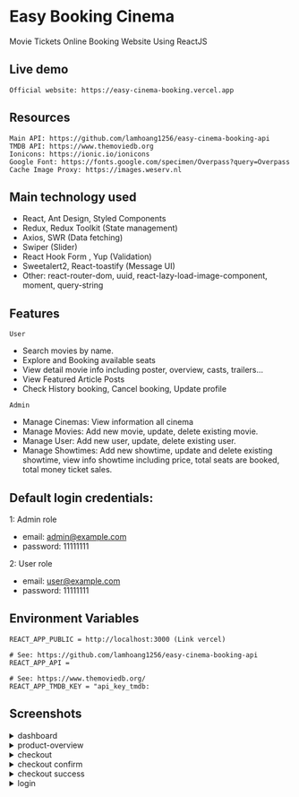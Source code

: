 
# Easy Booking Cinema
Movie Tickets Online Booking Website Using ReactJS

## Live demo
```
Official website: https://easy-cinema-booking.vercel.app
```
## Resources
```
Main API: https://github.com/lamhoang1256/easy-cinema-booking-api
TMDB API: https://www.themoviedb.org
Ionicons: https://ionic.io/ionicons
Google Font: https://fonts.google.com/specimen/Overpass?query=Overpass
Cache Image Proxy: https://images.weserv.nl
```
## Main technology used

- React, Ant Design, Styled Components
- Redux, Redux Toolkit (State management)
- Axios, SWR (Data fetching)
- Swiper (Slider)
- React Hook Form , Yup (Validation)
- Sweetalert2, React-toastify (Message UI)
- Other: react-router-dom, uuid, react-lazy-load-image-component, moment, query-string
## Features
``` User ```
- Search movies by name.
- Explore and Booking available seats
- View detail movie info including poster, overview, casts, trailers...
- View Featured Article Posts
- Check History booking, Cancel booking, Update profile

``` Admin ```

- Manage Cinemas: View information all cinema
- Manage Movies: Add new movie, update, delete existing movie.
- Manage User: Add new user, update, delete existing user.
- Manage Showtimes: Add new showtime, update and delete existing showtime, view info showtime including price, total seats are booked, total money ticket sales.

## Default login credentials:
1: Admin role
- email: admin@example.com
- password: 11111111

2: User role
- email: user@example.com
- password: 11111111
## Environment Variables

```
REACT_APP_PUBLIC = http://localhost:3000 (Link vercel)

# See: https://github.com/lamhoang1256/easy-cinema-booking-api
REACT_APP_API = 

# See: https://www.themoviedb.org/
REACT_APP_TMDB_KEY = "api_key_tmdb:
```


## Screenshots

<details>
 <summary>dashboard</summary>
 <p>
   
![dashboard_large](https://user-images.githubusercontent.com/38830527/57897997-477ce000-7825-11e9-84f2-dcc66c7a378b.png)
- - - - -
side menu             |  dashboard
:-------------------------:|:-------------------------:
![side_menu_sm](https://user-images.githubusercontent.com/38830527/57898258-3e404300-7826-11e9-97dc-1475eaf95c70.png)  |  ![dashboard_sm](https://user-images.githubusercontent.com/38830527/57898213-0f29d180-7826-11e9-97cd-a19323b5d5cd.png)
</p>
</details>

<details>
 <summary>product-overview</summary>
 <p>
   
   ![product_overview_large](https://user-images.githubusercontent.com/38830527/57897999-477ce000-7825-11e9-989e-4d95938b6578.PNG)
</p>
</details>

<details>
 <summary>checkout</summary>
 <p>
   
![checkout_large](https://user-images.githubusercontent.com/38830527/57897994-46e44980-7825-11e9-86ec-5c086675c98d.PNG)
   
</p>
</details>


<details>
 <summary>checkout confirm</summary>
 <p>
![checkout_confirm_large](https://user-images.githubusercontent.com/38830527/57897993-46e44980-7825-11e9-9ecf-6de74dd69eb2.PNG)
</p>
</details>


<details>
 <summary>checkout success</summary>
 <p>
   
![checkout_success_large](https://user-images.githubusercontent.com/38830527/57897996-46e44980-7825-11e9-8247-c0d97cfc39e9.PNG)
   
</p>
</details>


<details>
 <summary>login</summary>
 <p>
   
![login_large](https://user-images.githubusercontent.com/38830527/57897998-477ce000-7825-11e9-84d8-16d59b65edb4.PNG)
   
</p>
</details>

